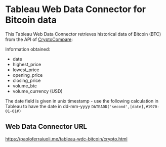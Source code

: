 # Tableau Web Data Connector for Bitcoin data
This Tableau Web Data Connector retrieves historical data of Bitcoin (BTC) from the API of [CryptoCompare](https://min-api.cryptocompare.com/):

Information obtained:
* date
* highest_price
* lowest_price
* opening_price
* closing_price
* volume_btc
* volume_currency (USD)

The date field is given in unix timestamp - use the following calculation in Tableau to have the date in dd-mm-yyyy `DATEADD('second',[date],#1970-01-01#)`

## Web Data Connector URL
https://paoloferraiuoli.me/tableau-wdc-bitcoin/crypto.html
